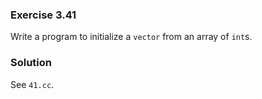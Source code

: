 ### Exercise 3.41

Write a program to initialize a `vector` from an array of `int`s.

### Solution

See `41.cc`.
